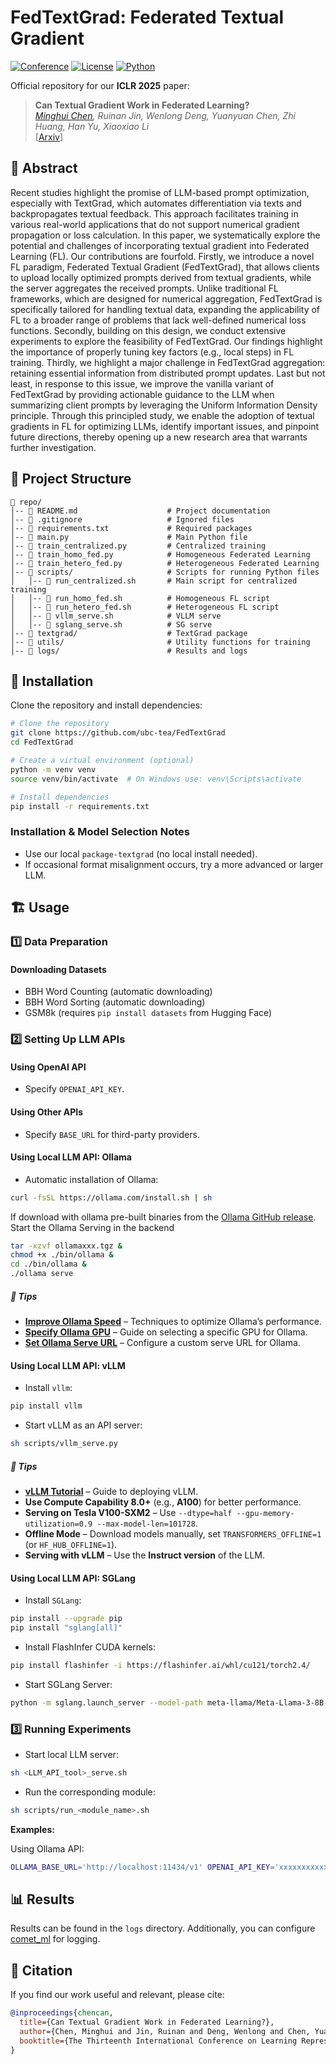 # FedTextGrad: Federated Textual Gradient

[![Conference](https://img.shields.io/badge/ICLR-2025-blue.svg)](https://iclr.cc/)
[![License](https://img.shields.io/badge/license-MIT-green.svg)](LICENSE)
[![Python](https://img.shields.io/badge/python-3.8%2B-blue.svg)](https://www.python.org/)

Official repository for our **ICLR 2025** paper:

> **Can Textual Gradient Work in Federated Learning?**  
> *[Minghui Chen](https://chenminghui.com), Ruinan Jin, Wenlong Deng, Yuanyuan Chen, Zhi Huang, Han Yu, Xiaoxiao Li*  
> [[Arxiv](https://arxiv.org/abs/2502.19980)]  

## 📌 Abstract

Recent studies highlight the promise of LLM-based prompt optimization, especially with TextGrad, which automates differentiation via texts and backpropagates textual feedback. This approach facilitates training in various real-world applications that do not support numerical gradient propagation or loss calculation. In this paper, we systematically explore the potential and challenges of incorporating textual gradient into Federated Learning (FL). Our contributions are fourfold. Firstly, we introduce a novel FL paradigm, Federated Textual Gradient (FedTextGrad), that allows clients to upload locally optimized prompts derived from textual gradients, while the server aggregates the received prompts. Unlike traditional FL frameworks, which are designed for numerical aggregation, FedTextGrad is specifically tailored for handling textual data, expanding the applicability of FL to a broader range of problems that lack well-defined numerical loss functions. Secondly, building on this design, we conduct extensive experiments to explore the feasibility of FedTextGrad. Our findings highlight the importance of properly tuning key factors (e.g., local steps) in FL training. Thirdly, we highlight a major challenge in FedTextGrad aggregation: retaining essential information from distributed prompt updates. Last but not least, in response to this issue, we improve the vanilla variant of FedTextGrad by providing actionable guidance to the LLM when summarizing client prompts by leveraging the Uniform Information Density principle. Through this principled study, we enable the adoption of textual gradients in FL for optimizing LLMs, identify important issues, and pinpoint future directions, thereby opening up a new research area that warrants further investigation.

## 📂 Project Structure

```
📁 repo/
│-- 📜 README.md                    # Project documentation
│-- 📜 .gitignore                   # Ignored files
│-- 📜 requirements.txt             # Required packages
│-- 📜 main.py                      # Main Python file
│-- 📜 train_centralized.py         # Centralized training
│-- 📜 train_homo_fed.py            # Homogeneous Federated Learning
│-- 📜 train_hetero_fed.py          # Heterogeneous Federated Learning
│-- 📂 scripts/                     # Scripts for running Python files
│   │-- 📜 run_centralized.sh       # Main script for centralized training
│   │-- 📜 run_homo_fed.sh          # Homogeneous FL script
│   │-- 📜 run_hetero_fed.sh        # Heterogeneous FL script
│   │-- 📜 vllm_serve.sh            # VLLM serve
│   │-- 📜 sglang_serve.sh          # SG serve
│-- 📂 textgrad/                    # TextGrad package
│-- 📂 utils/                       # Utility functions for training
│-- 📂 logs/                        # Results and logs
```

## 🚀 Installation

Clone the repository and install dependencies:

```bash
# Clone the repository
git clone https://github.com/ubc-tea/FedTextGrad
cd FedTextGrad

# Create a virtual environment (optional)
python -m venv venv
source venv/bin/activate  # On Windows use: venv\Scripts\activate

# Install dependencies
pip install -r requirements.txt
```

### Installation & Model Selection Notes  
- Use our local `package-textgrad` (no local install needed).  
- If occasional format misalignment occurs, try a more advanced or larger LLM.  


## 🏗️ Usage

### 1️⃣ Data Preparation

#### Downloading Datasets
- BBH Word Counting (automatic downloading)
- BBH Word Sorting (automatic downloading)
- GSM8k (requires `pip install datasets` from Hugging Face)

### 2️⃣ Setting Up LLM APIs

#### Using OpenAI API
- Specify `OPENAI_API_KEY`.

#### Using Other APIs
- Specify `BASE_URL` for third-party providers.

#### Using Local LLM API: Ollama
- Automatic installation of Ollama:

```bash
curl -fsSL https://ollama.com/install.sh | sh
```

If download with ollama pre-built binaries from the [Ollama GitHub release](https://github.com/ollama/ollama/releases).
Start the Ollama Serving in the backend
```bash
tar -xzvf ollamaxxx.tgz &
chmod +x ./bin/ollama &
cd ./bin/ollama &
./ollama serve
```

##### 🔧 Tips

- **[Improve Ollama Speed](https://anakin.ai/blog/how-to-make-ollama-faster/)** – Techniques to optimize Ollama’s performance.
- **[Specify Ollama GPU](https://gist.github.com/pykeras/0b1e32b92b87cdce1f7195ea3409105c)** – Guide on selecting a specific GPU for Ollama.
- **[Set Ollama Serve URL](https://github.com/langchain-ai/langchain/issues/15365)** – Configure a custom serve URL for Ollama.

#### Using Local LLM API: vLLM

- Install `vllm`:

```bash
pip install vllm
```

- Start vLLM as an API server:

```bash
sh scripts/vllm_serve.py
```

##### 🔧 Tips
- **[vLLM Tutorial](https://ploomber.io/blog/vllm-deploy/)** – Guide to deploying vLLM.  
- **Use Compute Capability 8.0+** (e.g., **A100**) for better performance.  
- ️**Serving on Tesla V100-SXM2** – Use `--dtype=half --gpu-memory-utilization=0.9 --max-model-len=101728`.  
- **Offline Mode** – Download models manually, set `TRANSFORMERS_OFFLINE=1` (or `HF_HUB_OFFLINE=1`).  
- **Serving with vLLM** – Use the **Instruct version** of the LLM.  

#### Using Local LLM API: SGLang

- Install `SGLang`:

```bash
pip install --upgrade pip
pip install "sglang[all]"
```

- Install FlashInfer CUDA kernels:

```bash
pip install flashinfer -i https://flashinfer.ai/whl/cu121/torch2.4/
```

- Start SGLang Server:

```bash
python -m sglang.launch_server --model-path meta-llama/Meta-Llama-3-8B-Instruct --port 30000
```

### 3️⃣ Running Experiments

- Start local LLM server:

```bash
sh <LLM_API_tool>_serve.sh
```

- Run the corresponding module:

```bash
sh scripts/run_<module_name>.sh
```

**Examples:**

Using Ollama API:
```bash
OLLAMA_BASE_URL='http://localhost:11434/v1' OPENAI_API_KEY='xxxxxxxxxxxxxxxx' python main.py --evaluation_engine ollama-llama3.1 --test_engine ollama-llama3.1 --task BBH_object_counting --module train_centralized
```

## 📊 Results

Results can be found in the `logs` directory. Additionally, you can configure [comet_ml](https://www.comet.com/site/) for logging.

## 📜 Citation

If you find our work useful and relevant, please cite:

```bibtex
@inproceedings{chencan,
  title={Can Textual Gradient Work in Federated Learning?},
  author={Chen, Minghui and Jin, Ruinan and Deng, Wenlong and Chen, Yuanyuan and Huang, Zhi and Yu, Han and Li, Xiaoxiao},
  booktitle={The Thirteenth International Conference on Learning Representations}
}
```
